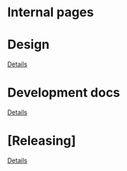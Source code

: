 # Internal pages

# Design
[Details](/design/)

# Development docs
[Details](/dev/)

# [Releasing]
[Details](/rel/main.md)
 

